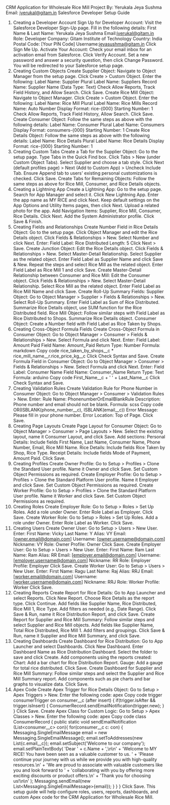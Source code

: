 CRM Application for Wholesale Rice Mill
Project By: Yerukala Jeya Sushma
Email: jyerukal@gitam.in
Salesforce Developer Setup Guide
1. Creating a Developer Account
Sign Up for Developer Account:
Visit the Salesforce Developer Sign-Up page.
Fill in the following details:
First Name & Last Name: Yerukala Jeya Sushma
Email:jyerukal@gitam.in
Role: Developer
Company: Gitam Institute of Technology
Country: India
Postal Code: [Your PIN Code]
Username:jeyasushma@gitam.in
Click Sign Me Up.
Activate Your Account:
Check your email inbox for an activation email from Salesforce.
Click Verify Account.
Set a new password and answer a security question, then click Change Password.
You will be redirected to your Salesforce setup page.
2. Creating Custom Objects
Create Supplier Object:
Navigate to Object Manager from the setup page.
Click Create > Custom Object.
Enter the following:
Label Name: Supplier
Plural Label Name: Suppliers
Record Name: Supplier Name (Data Type: Text)
Check Allow Reports, Track Field History, and Allow Search.
Click Save.
Create Rice Mill Object:
Navigate to Object Manager.
Click Create > Custom Object.
Enter the following:
Label Name: Rice Mill
Plural Label Name: Rice Mills
Record Name: Auto Number
Display Format: rice-{000}
Starting Number: 1
Check Allow Reports, Track Field History, Allow Search.
Click Save.
Create Consumer Object:
Follow the same steps as above with the following details:
Label Name: Consumer
Plural Label Name: Consumers
Display Format: consumers-{000}
Starting Number: 1
Create Rice Details Object:
Follow the same steps as above with the following details:
Label Name: Rice Details
Plural Label Name: Rice Details
Display Format: rice-{000}
Starting Number: 1
3. Creating Custom Tabs
Create a Tab for the Supplier Object:
Go to the setup page.
Type Tabs in the Quick Find box.
Click Tabs > New (under Custom Object Tabs).
Select Supplier and choose a tab style.
Click Next (default profiles page) > Next (Add to Custom App) > Uncheck Include Tab.
Ensure Append tab to users' existing personal customizations is checked.
Click Save.
Create Tabs for Remaining Objects:
Follow the same steps as above for Rice Mill, Consumer, and Rice Details objects.
4. Creating a Lightning App
Create a Lightning App:
Go to the setup page.
Search for App Manager and select it.
Click New Lightning App.
Enter the app name as MY RICE and click Next.
Keep default settings on the App Options and Utility Items pages, then click Next.
Upload a related photo for the app.
Add Navigation Items: Supplier, Rice Mill, Consumer, Rice Details.
Click Next.
Add the System Administrator profile.
Click Save & Finish.
5. Creating Fields and Relationships
Create Number Field in Rice Details Object:
Go to the setup page.
Click Object Manager and edit the Rice Details object.
Click Fields & Relationships > New.
Select Number and click Next.
Enter:
Field Label: Rice Distributed
Length: 5
Click Next > Save.
Create Junction Object:
Edit the Rice Details object.
Click Fields & Relationships > New.
Select Master-Detail Relationship.
Select Supplier as the related object.
Enter Field Label as Supplier Name and click Save & New.
Repeat the steps and select Rice Mill as the related object.
Enter Field Label as Rice Mill 1 and click Save.
Create Master-Detail Relationship between Consumer and Rice Mill:
Edit the Consumer object.
Click Fields & Relationships > New.
Select Master-Detail Relationship.
Select Rice Mill as the related object.
Enter Field Label as Rice Mill Name and click Save.
Create Roll-Up Summary Fields:
Supplier Object:
Go to Object Manager > Supplier > Fields & Relationships > New.
Select Roll-Up Summary.
Enter Field Label as Sum of Rice Distributed.
Summarize Rice Details object, use SUM function for the Rice Distributed field.
Rice Mill Object:
Follow similar steps with Field Label as Rice Distributed to Shops.
Summarize Rice Details object.
Consumer Object:
Create a Number field with Field Label as Rice Taken by Shops.
6. Creating Cross-Object Formula Fields
Create Cross-Object Formula in Consumer Object:
Go to Object Manager > Consumer > Fields & Relationships > New.
Select Formula and click Next.
Enter:
Field Label: Amount Paid
Field Name: Amount_Paid
Return Type: Number
Formula:
markdown
Copy code
rice_taken_by_shops__c * rice_mill_name__r.rice_price_kg__c
Click Check Syntax and Save.
Create Formula Field in Consumer Object:
Go to Object Manager > Consumer > Fields & Relationships > New.
Select Formula and click Next.
Enter:
Field Label: Consumer Name
Field Name: Consumer_Name
Return Type: Text
Formula:
arduino
Copy code
First_Name__c + ' ' + Last_Name__c
Click Check Syntax and Save.
7. Creating Validation Rules
Create Validation Rule for Phone Number in Consumer Object:
Go to Object Manager > Consumer > Validation Rules > New.
Enter:
Rule Name: PhonenumberOrEmailBlankRule
Description: Phone number and email should not be blank.
Formula:
scss
Copy code
OR(ISBLANK(phone_number__c), ISBLANK(email__c))
Error Message: Please fill in your phone number.
Error Location: Top of Page.
Click Save.
8. Creating Page Layouts
Create Page Layout for Consumer Object:
Go to Object Manager > Consumer > Page Layouts > New.
Select the existing layout, name it Consumer Layout, and click Save.
Add sections:
Personal Details: Include fields First Name, Last Name, Consumer Name, Phone Number, Email, Rice Mill Name.
Rice Details: Include fields Rice Taken by Shop, Rice Type.
Receipt Details: Include fields Mode of Payment, Amount Paid.
Click Save.
9. Creating Profiles
Create Owner Profile:
Go to Setup > Profiles > Clone the Standard User profile.
Name it Owner and click Save.
Set Custom Object Permissions as required.
Create Employer Profile:
Go to Setup > Profiles > Clone the Standard Platform User profile.
Name it Employer and click Save.
Set Custom Object Permissions as required.
Create Worker Profile:
Go to Setup > Profiles > Clone the Standard Platform User profile.
Name it Worker and click Save.
Set Custom Object Permissions as required.
10. Creating Roles
Create Employer Role:
Go to Setup > Roles > Set Up Roles.
Add a role under Owner.
Enter Role Label as Employer.
Click Save.
Create Worker Role:
Go to Setup > Roles > Set Up Roles.
Add a role under Owner.
Enter Role Label as Worker.
Click Save.
11. Creating Users
Create Owner User:
Go to Setup > Users > New User.
Enter:
First Name: Vicky
Last Name: Y
Alias: VY
Email: [owner.email@domain.com]
Username: [owner.username@domain.com]
Nickname: VY
Role: Owner
Profile: Owner
Click Save.
Create Employer User:
Go to Setup > Users > New User.
Enter:
First Name: Ram
Last Name: Ram
Alias: RR
Email: [employer.email@domain.com]
Username: [employer.username@domain.com]
Nickname: RR
Role: Employer
Profile: Employer
Click Save.
Create Worker User:
Go to Setup > Users > New User.
Enter:
First Name: Ragu
Last Name: Raj
Alias: RRJ
Email: [worker.email@domain.com]
Username: [worker.username@domain.com]
Nickname: RRJ
Role: Worker
Profile: Worker
Click Save.
12. Creating Reports
Create Report for Rice Details:
Go to App Launcher and select Reports.
Click New Report.
Choose Rice Details as the report type.
Click Continue.
Add fields like Supplier Name, Rice Distributed, Rice Mill 1, Rice Type.
Add filters as needed (e.g., Date Range).
Click Save & Run, name it Rice Distribution Report, and click Save.
Create Report for Supplier and Rice Mill Summary:
Follow similar steps and select Supplier and Rice Mill objects.
Add fields like Supplier Name, Total Rice Distributed, Rice Mill 1.
Add filters and groupings.
Click Save & Run, name it Supplier and Rice Mill Summary, and click Save.
13. Creating Dashboards
Create Dashboard for Rice Distribution:
Go to App Launcher and select Dashboards.
Click New Dashboard.
Enter Dashboard Name as Rice Distribution Dashboard.
Select the folder to save and click Create.
Add components using the reports created:
Chart: Add a bar chart for Rice Distribution Report.
Gauge: Add a gauge for total rice distributed.
Click Save.
Create Dashboard for Supplier and Rice Mill Summary:
Follow similar steps and select the Supplier and Rice Mill Summary report.
Add components such as pie charts and bar graphs to visualize data.
Click Save.
14. Apex Code
Create Apex Trigger for Rice Details Object:
Go to Setup > Apex Triggers > New.
Enter the following code:
apex
Copy code
trigger consumerTrigger on consumer__c (after insert) {
    if(trigger.isAfter && trigger.isInsert) {
        ConsumerRecord.sendEmailNotification(trigger.new);
    }
}
Click Save.
Create Apex Class for Custom Logic:
Go to Setup > Apex Classes > New.
Enter the following code:
apex
Copy code
class ConsumerRecord {
    public static void sendEmailNotification (List<consumer__c> con){
        for(consumer__c c: con) {
            Messaging.SingleEmailMessage email = new Messaging.SingleEmailMessage();
            email.setToAddresses(new List<String>{c.email__c});
            email.setSubject('Welcome to our company');
            email.setPlainTextBody(
                'Dear ' + c.Name + ',\n\n' +
                'Welcome to MY RICE! You have been seen as a valuable customer to us. ' +
                'Please continue your journey with us while we provide you with high-quality resources.\n' +
                'We are proud to associate with valuable customers like you and look forward to ' +
                'collaborating with you by offering more exciting discounts or product offers.\n' +
                'Thank you for choosing us!\n\n'
            );
            Messaging.sendEmail(new List<Messaging.SingleEmailMessage>{email});
        }
    }
}
Click Save.
This setup guide will help configure roles, users, reports, dashboards, and custom Apex code for the CRM Application for Wholesale Rice Mill.
